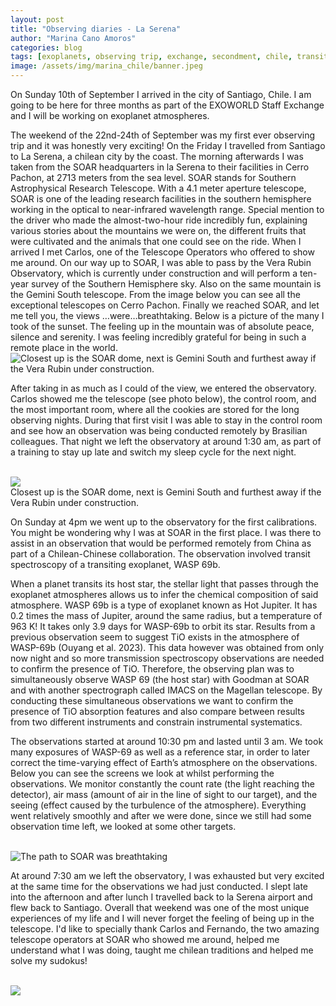 ```yaml
---
layout: post
title: "Observing diaries - La Serena"
author: "Marina Cano Amoros"
categories: blog
tags: [exoplanets, observing trip, exchange, secondment, chile, transits]
image: /assets/img/marina_chile/banner.jpeg
---
```


On Sunday 10th of September I arrived in the city of Santiago, Chile. I am going to be here for three months as part of the EXOWORLD Staff Exchange and I will be working on exoplanet atmospheres. 

The weekend of the 22nd-24th of September was my first ever observing trip and it was honestly very exciting! On the Friday I travelled from Santiago to La Serena, a chilean city by the coast. The morning afterwards I was taken from the SOAR headquarters in la Serena to their facilities in Cerro Pachon, at 2713 meters from the sea level. SOAR stands for Southern Astrophysical Research Telescope. With a 4.1 meter aperture telescope, SOAR is one of the leading research facilities in the southern hemisphere working in the optical to near-infrared wavelength range. Special mention to the driver who made the almost-two-hour ride incredibly fun, explaining various stories about the mountains we were on, the different fruits that were cultivated and the animals that one could see on the ride. When I arrived I met Carlos, one of the Telescope Operators who offered to show me around. On our way up to SOAR, I was able to pass by the Vera Rubin Observatory, which is currently under construction and will perform a ten-year survey of the Southern Hemisphere sky. Also on the same mountain is the Gemini South telescope. From the image below you can see all the exceptional telescopes on Cerro Pachon.
Finally we reached SOAR, and let me tell you, the views …were…breathtaking. Below is a picture of the many I took of the sunset. The feeling up in the mountain was of absolute peace, silence and serenity. I was feeling incredibly grateful for being in such a remote place in the world. 
<br>
<img src="/assets/img/marina_chile/sunset.jpeg" alt="Closest up is the SOAR dome, next is Gemini South and furthest away if the Vera Rubin under construction.">

After taking in as much as I could of the view, we entered the observatory. Carlos showed me the telescope (see photo below), the control room, and the most important room, where all the cookies are stored for the long observing nights. During that first visit I was able to stay in the control room and see how an observation was being conducted remotely by Brasilian colleagues. That night we left the observatory at around 1:30 am, as part of a training to stay up late and switch my sleep cycle for the next night. 

<br>
<img src="/assets/img/marina_chile/telescope.jpeg">
<figcaption>Closest up is the SOAR dome, next is Gemini South and furthest away if the Vera Rubin under construction.</figcaption>
  
On Sunday at 4pm we went up to the observatory for the first calibrations. You might be wondering why I was at SOAR in the first place. I was there to assist in an observation that would be performed remotely from China as part of a Chilean-Chinese collaboration. The observation involved transit spectroscopy of a transiting exoplanet, WASP 69b. 

When a planet transits its host star, the stellar light that passes through the exoplanet atmospheres allows us to infer the chemical composition of said atmosphere. WASP 69b is a type of exoplanet known as Hot Jupiter. It has 0.2 times the mass of Jupiter, around the same radius, but a temperature of 963 K! It takes only 3.9 days for WASP-69b to orbit its star. Results from a previous observation seem to suggest TiO exists in the atmosphere of WASP-69b (Ouyang et al. 2023). This data however was obtained from only now night and so more transmission spectroscopy observations are needed to confirm the presence of TiO. Therefore, the observing plan was to simultaneously observe WASP 69 (the host star) with Goodman at SOAR and with another spectrograph called IMACS on the Magellan telescope. By conducting these simultaneous observations we want to confirm the presence of TiO absorption features and also compare between results from two different instruments and constrain instrumental systematics.

The observations started at around 10:30 pm and lasted until 3 am. We took many exposures of WASP-69 as well as a reference star, in order to later correct the time-varying effect of Earth’s atmosphere on the observations. Below you can see the screens we look at whilst performing the observations. We monitor constantly the count rate (the light reaching the detector), air mass (amount of air in the line of sight to our target), and the seeing (effect caused by the turbulence of the atmosphere). Everything went relatively smoothly and after we were done, since we still had some observation time left, we looked at some other targets. 

<br>
<img src="/assets/img/marina_chile/control.jpeg" alt="The path to SOAR was breathtaking">

At around 7:30 am we left the observatory, I was exhausted but very excited at the same time for the observations we had just conducted. I slept late into the afternoon and after lunch I travelled back to la Serena airport and flew back to Santiago. Overall that weekend was one of the most unique experiences of my life and I will never forget the feeling of being up in the telescope. I'd like to specially thank Carlos and Fernando, the two amazing telescope operators at SOAR who showed me around, helped me understand what I was doing, taught me chilean traditions and helped me solve my sudokus!

<br>
<img src="/assets/img/marina_chile/path.jpeg">

